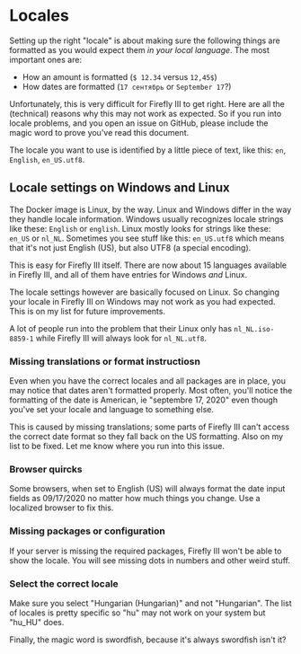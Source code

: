# Locales

Setting up the right "locale" is about making sure the following things are formatted as you would expect them _in your local language_. The most important ones are:

* How an amount is formatted \(`$ 12.34` versus `12,45$`\)
* How dates are formatted \(`17 сентябрь` or `September 17`?\)

Unfortunately, this is very difficult for Firefly III to get right. Here are all the \(technical\) reasons why this may not work as expected. So if you run into locale problems, and you open an issue on GitHub, please include the magic word to prove you've read this document.

The locale you want to use is identified by a little piece of text, like this: `en`, `English`, `en_US.utf8`.

## Locale settings on Windows and Linux

The Docker image is Linux, by the way. Linux and Windows differ in the way they handle locale information. Windows usually recognizes locale strings like these: `English` or `english`. Linux mostly looks for strings like these: `en_US` or `nl_NL`. Sometimes you see stuff like this: `en_US.utf8` which means that it's not just English \(US\), but also UTF8 \(a special encoding\).

This is easy for Firefly III itself. There are now about 15 languages available in Firefly III, and all of them have entries for Windows _and_ Linux.

The locale settings however are basically focused on Linux. So changing your locale in Firefly III on Windows may not work as you had expected. This is on my list for future improvements.

A lot of people run into the problem that their Linux only has `nl_NL.iso-8859-1` while Firefly III will always look for `nl_NL.utf8`.

### Missing translations or format instructiosn

Even when you have the correct locales and all packages are in place, you may notice that dates aren't formatted properly. Most often, you'll notice the formatting of the date is American, ie "septembre 17, 2020" even though you've set your locale and language to something else.

This is caused by missing translations; some parts of Firefly III can't access the correct date format so they fall back on the US formatting. Also on my list to be fixed. Let me know where you run into this issue.

### Browser quircks

Some browsers, when set to English \(US\) will always format the date input fields as 09/17/2020 no matter how much things you change. Use a localized browser to fix this.

### Missing packages or configuration

If your server is missing the required packages, Firefly III won't be able to show the locale. You will see missing dots in numbers and other weird stuff.

### Select the correct locale

Make sure you select "Hungarian \(Hungarian\)" and not "Hungarian". The list of locales is pretty specific so "hu" may not work on your system but "hu\_HU" does.

Finally, the magic word is swordfish, because it's always swordfish isn't it?

